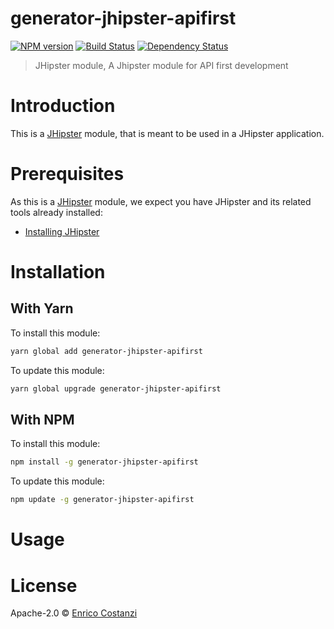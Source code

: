 # generator-jhipster-apifirst
[![NPM version][npm-image]][npm-url] [![Build Status][travis-image]][travis-url] [![Dependency Status][daviddm-image]][daviddm-url]
> JHipster module, A Jhipster module for API first development

# Introduction

This is a [JHipster](http://jhipster.github.io/) module, that is meant to be used in a JHipster application.

# Prerequisites

As this is a [JHipster](http://jhipster.github.io/) module, we expect you have JHipster and its related tools already installed:

- [Installing JHipster](https://jhipster.github.io/installation.html)

# Installation

## With Yarn

To install this module:

```bash
yarn global add generator-jhipster-apifirst
```

To update this module:

```bash
yarn global upgrade generator-jhipster-apifirst
```

## With NPM

To install this module:

```bash
npm install -g generator-jhipster-apifirst
```

To update this module:

```bash
npm update -g generator-jhipster-apifirst
```

# Usage

# License

Apache-2.0 © [Enrico Costanzi]()


[npm-image]: https://img.shields.io/npm/v/generator-jhipster-apifirst.svg
[npm-url]: https://npmjs.org/package/generator-jhipster-apifirst
[travis-image]: https://travis-ci.org/ecostanzi/generator-jhipster-apifirst.svg?branch=master
[travis-url]: https://travis-ci.org/ecostanzi/generator-jhipster-apifirst
[daviddm-image]: https://david-dm.org/ecostanzi/generator-jhipster-apifirst.svg?theme=shields.io
[daviddm-url]: https://david-dm.org/ecostanzi/generator-jhipster-apifirst
